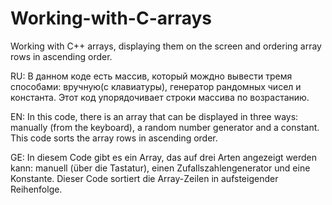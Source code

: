 # Working-with-C-arrays
Working with C++ arrays, displaying them on the screen and ordering array rows in ascending order.

RU:
В данном коде есть массив, который мождно вывести тремя способами: вручную(с клавиатуры), генератор рандомных чисел и константа.
Этот код упорядочивает строки массива по возрастанию.

EN:
In this code, there is an array that can be displayed in three ways: manually (from the keyboard), a random number generator and a constant.
This code sorts the array rows in ascending order.

GE:
In diesem Code gibt es ein Array, das auf drei Arten angezeigt werden kann: manuell (über die Tastatur), einen Zufallszahlengenerator und eine Konstante.
Dieser Code sortiert die Array-Zeilen in aufsteigender Reihenfolge.
